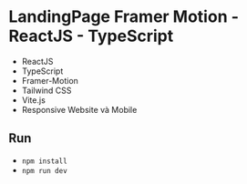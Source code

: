 # LandingPage Framer Motion - ReactJS - TypeScript

- ReactJS
- TypeScript
- Framer-Motion
- Tailwind CSS
- Vite.js
- Responsive Website và Mobile

## Run
- `npm install`
- `npm run dev`
